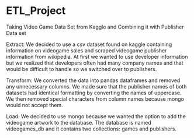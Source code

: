 # ETL_Project
Taking Video Game Data Set from Kaggle and Combining it with Publisher Data set

Extract:
  We decided to use a csv dataset found on kaggle containing information on videogame sales and scraped videogame publisher information from wikipedia. At first we wanted to use developer information but we realized that developers often had many company names and that would be difficult to handle so we switched over to publishers.
  
Transform:
  We converted the data into pandas dataframes and removed any unnecessary columns. We made sure that the publisher names of both datasets had identical formatting by converting the names of uppercase. We then removed special characters from column names because mongo would not accept them.
  
Load:
  We decided to use mongo because we wanted the option to add the videogame artwork to the database. The database is named videogames_db and it contains two collections: games and publishers.
